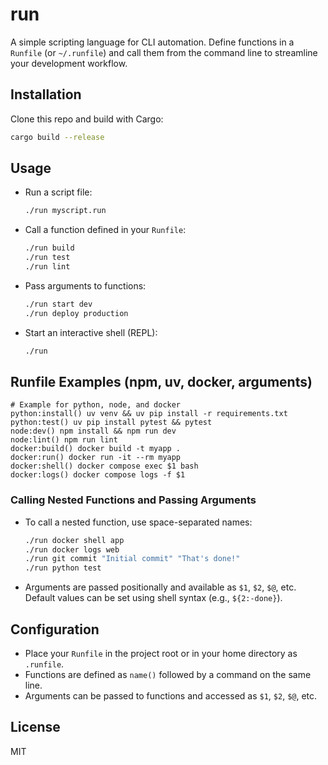 # run

A simple scripting language for CLI automation. Define functions in a `Runfile` (or `~/.runfile`) and call them from the command line to streamline your development workflow.

## Installation

Clone this repo and build with Cargo:

```sh
cargo build --release
```

## Usage

- Run a script file:
  ```sh
  ./run myscript.run
  ```
- Call a function defined in your `Runfile`:
  ```sh
  ./run build
  ./run test
  ./run lint
  ```
- Pass arguments to functions:
  ```sh
  ./run start dev
  ./run deploy production
  ```
- Start an interactive shell (REPL):
  ```sh
  ./run
  ```

## Runfile Examples (npm, uv, docker, arguments)

```runfile
# Example for python, node, and docker
python:install() uv venv && uv pip install -r requirements.txt
python:test() uv pip install pytest && pytest
node:dev() npm install && npm run dev
node:lint() npm run lint
docker:build() docker build -t myapp .
docker:run() docker run -it --rm myapp
docker:shell() docker compose exec $1 bash
docker:logs() docker compose logs -f $1
```

### Calling Nested Functions and Passing Arguments

- To call a nested function, use space-separated names:
  ```sh
  ./run docker shell app
  ./run docker logs web
  ./run git commit "Initial commit" "That's done!"
  ./run python test
  ```
- Arguments are passed positionally and available as `$1`, `$2`, `$@`, etc. Default values can be set using shell syntax (e.g., `${2:-done}`).

## Configuration

- Place your `Runfile` in the project root or in your home directory as `.runfile`.
- Functions are defined as `name()` followed by a command on the same line.
- Arguments can be passed to functions and accessed as `$1`, `$2`, `$@`, etc.

## License

MIT
